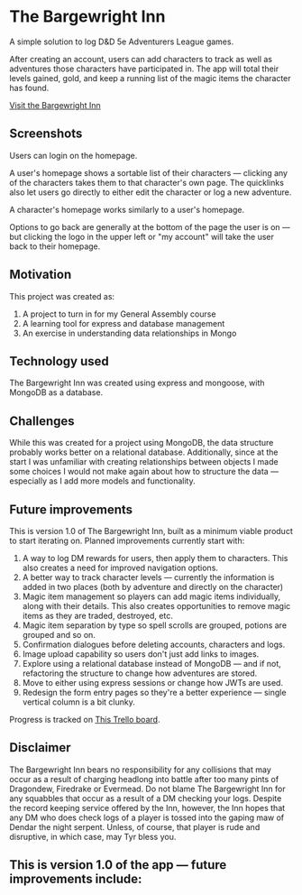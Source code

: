 # The Bargewright Inn

A simple solution to log D&D 5e Adventurers League games. 

After creating an account, users can add characters to track as well as adventures those characters have participated in. The app will total their levels gained, gold, and keep a running list of the magic items the character has found.

[Visit the Bargewright Inn](https://bargewright.herokuapp.com/)

## Screenshots

Users can login on the homepage.

A user's homepage shows a sortable list of their characters — clicking any of the characters takes them to that character's own page. The quicklinks also let users go directly to either edit the character or log a new adventure.

A character's homepage works similarly to a user's homepage.

Options to go back are generally at the bottom of the page the user is on — but clicking the logo in the upper left or "my account" will take the user back to their homepage.

## Motivation

This project was created as:
1. A project to turn in for my General Assembly course
2. A learning tool for express and database management
3. An exercise in understanding data relationships in Mongo

## Technology used

The Bargewright Inn was created using express and mongoose, with MongoDB as a database.

## Challenges

While this was created for a project using MongoDB, the data structure probably works better on a relational database. Additionally, since at the start I was unfamiliar with creating relationships between objects I made some choices I would not make again about how to structure the data — especially as I add more models and functionality.

## Future improvements

This is version 1.0 of The Bargewright Inn, built as a minimum viable product to start iterating on. Planned improvements currently start with:

1. A way to log DM rewards for users, then apply them to characters. This also creates a need for improved navigation options.
2. A better way to track character levels — currently the information is added in two places (both by adventure and directly on the character)
3. Magic item management so players can add magic items individually, along with their details. This also creates opportunities to remove magic items as they are traded, destroyed, etc.
4. Magic item separation by type so spell scrolls are grouped, potions are grouped and so on.
5. Confirmation dialogues before deleting accounts, characters and logs.
6. Image upload capability so users don't just add links to images.
7. Explore using a relational database instead of MongoDB — and if not, refactoring the structure to change how adventures are stored.
8. Move to either using express sessions or change how JWTs are used. 
9. Redesign the form entry pages so they're a better experience — single vertical column is a bit clunky.

Progress is tracked on [This Trello board](https://trello.com/b/EnUd1pRM/the-bargewright-inn).

## Disclaimer

The Bargewright Inn bears no responsibility for any collisions that may occur as a result of charging headlong into battle after too many pints of Dragondew, Firedrake or Evermead. Do not blame The Bargewright Inn for any squabbles that occur as a result of a DM checking your logs. Despite the record keeping service offered by the Inn, however, the Inn hopes that any DM who does check logs of a player is tossed into the gaping maw of Dendar the night serpent. Unless, of course, that player is rude and disruptive, in which case, may Tyr bless you.

This is version 1.0 of the app — future improvements include:
- 